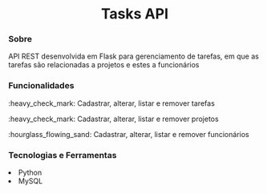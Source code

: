 <h1 align="center">Tasks API</h1>

<h3>Sobre</h3>
<p>API REST desenvolvida em Flask para gerenciamento de tarefas, em que as tarefas são relacionadas a projetos e estes a funcionários</p>

<h3>Funcionalidades</h3>
<p>:heavy_check_mark: Cadastrar, alterar, listar e remover tarefas</p>
<p>:heavy_check_mark: Cadastrar, alterar, listar e remover projetos</p>
<p>:hourglass_flowing_sand: Cadastrar, alterar, listar e remover funcionários</p>

<h3>Tecnologias e Ferramentas</h3>
<li>Python</li>
<li>MySQL</li>
